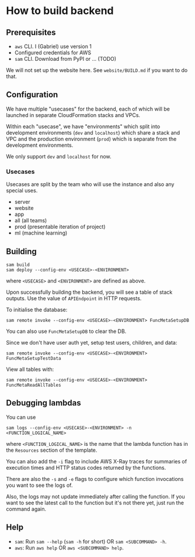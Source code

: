# How to build backend

## Prerequisites

- `aws` CLI.  I (Gabriel) use version 1
- Configured credentials for AWS
- `sam` CLI.  Download from PyPI or ... (TODO)

We will not set up the website here.  See `website/BUILD.md` if you
want to do that.

## Configuration

We have multiple "usecases" for the backend, each of which will be
launched in separate CloudFormation stacks and VPCs.

Within each "usecase", we have "environments" which split into
development environments (`dev` and `localhost`) which share a stack
and VPC and the production environment (`prod`) which is separate from
the development environments.

We only support `dev` and `localhost` for now.

### Usecases

Usecases are split by the team who will use the instance and also any
special uses.

- server
- website
- app
- all (all teams)
- prod (presentable iteration of project)
- ml (machine learning)

## Building

``` shell
sam build
sam deploy --config-env <USECASE>-<ENVIRONMENT>
```

where `<USECASE>` and `<ENVIRONMENT>` are defined as above.

Upon successfully building the backend, you will see a table of stack
outputs.  Use the value of `APIEndpoint` in HTTP requests.

To initialise the database:

``` shell
sam remote invoke --config-env <USECASE>-<ENVIRONMENT> FuncMetaSetupDB
```

You can also use `FuncMetaSetupDB` to clear the DB.

Since we don't have user auth yet, setup test users, children, and
data:

``` shell
sam remote invoke --config-env <USECASE>-<ENVIRONMENT> FuncMetaSetupTestData
```

View all tables with:

``` shell
sam remote invoke --config-env <USECASE>-<ENVIRONMENT> FuncMetaReadAllTables
```

## Debugging lambdas

You can use

``` shell
sam logs --config-env <USECASE>-<ENVIRONMENT> -n <FUNCTION_LOGICAL_NAME>
```

where `<FUNCTION_LOGICAL_NAME>` is the name that the lambda function
has in the `Resources` section of the template.

You can also add the `-i` flag to include AWS X-Ray traces for
summaries of execution times and HTTP status codes returned by the
functions.

There are also the `-s` and `-e` flags to configure which function
invocations you want to see the logs of.

Also, the logs may not update immediately after calling the function.
If you want to see the latest call to the function but it's not there
yet, just run the command again.

## Help

- `sam`: Run `sam --help` (`sam -h` for short) OR `sam <SUBCOMMAND> -h`.
- `aws`: Run `aws help` OR `aws <SUBCOMMAND> help`.

